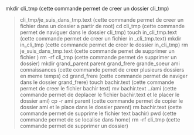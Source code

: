 mkdir cli_tmp (cette commande  permet de  creer un dossier cli_tmp)
>cli_tmp/je_suis_dans_tmp.text (cette commande permet de creer un fichier dans un dossier a partir de root)
cd cli_tmp (cette commande permet de naviguer dans le dossier cli_tmp)
touch in_cli_tmp.text (cette commande permet de creer un fichier in _cli_tmp.text)
mkdir in_cli_tmp (cette commande permet de creer le dossier in_cli_tmp)
rm je_suis_dans_tmp.text (cette commande pemet de supprimer un fichier )
rm -rf cli_tmp (cette commande permet de supprimer un dossier)
mkdir grand_parent parent grand_frere grande_soeur ami connaissances (cette commande pemet de creer plusieurs dossiers en meme temps)
cd grand_frere (cette commande permet de naviger dans le dossier grand_frere)
touch bachir.text (cette commande permet de creer le fichier bachir  text)
mv bachir.text ../ami (cette commande permet de deplacer le fichier bachir.text et le placer le dossier ami)
cp -r ami parent (cette commande permet de copier le dossier ami et le place dans le dossier parent)
rm bachir.text (cette commande permet de supprime le fichier text bachir)
pwd (cette commande permet de se localise dans home)
rm -rf cli_tmp (cette commande permet de supprimer un dossier)